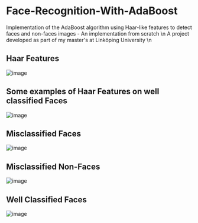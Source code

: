 # Face-Recognition-With-AdaBoost
Implementation of the AdaBoost algorithm using Haar-like features to detect faces and non-faces images - An implementation from scratch
\n
A project developed as part of my master's at Linköping University 
\n
## Haar Features 
![image](https://github.com/carde734/Face-Recognition-With-AdaBoost/assets/90332007/ad7f0f0d-89f7-491a-ac10-74fc5be3c4c6)

## Some examples of Haar Features on well classified Faces 
![image](https://github.com/carde734/Face-Recognition-With-AdaBoost/assets/90332007/0d003ca3-eac7-47f6-af2a-a90ad29aefe2)

## Misclassified Faces 
![image](https://github.com/carde734/Face-Recognition-With-AdaBoost/assets/90332007/076f2392-ff58-4323-a901-ac48a19a50fc)

## Misclassified Non-Faces 
![image](https://github.com/carde734/Face-Recognition-With-AdaBoost/assets/90332007/aa919c5e-310a-471c-9011-322ef2aa8a04)

## Well Classified Faces 
![image](https://github.com/carde734/Face-Recognition-With-AdaBoost/assets/90332007/b4ed6077-e369-4a13-9ba2-3af3406f7461)

